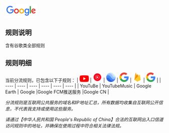 <img src="https://github.com/sssimon66/S1m-Rules/blob/main/image/google%20logo.png?raw=true" width="100px">

## 规则说明
含有谷歌类全部规则

## 规则明细

当前分流规则，已包含以下子规则：
| <img src="https://github.com/sssimon66/S1m-Rules/blob/main/image/YouTube%20logo.png?raw=true?raw=true" width="30px"> | <img src="https://github.com/sssimon66/S1m-Rules/blob/main/image/YouTubeMusic_Logo.png?raw=true?raw=true" width="30px"> | <img src="https://github.com/sssimon66/S1m-Rules/blob/main/image/Google%20Eart%20logo.png?raw=true?raw=true" width="30px"> | <img src="https://github.com/sssimon66/S1m-Rules/blob/main/image/Google%20%20G%20Logo.png?raw=true" width="30px"> | <img src="https://github.com/sssimon66/S1m-Rules/blob/main/image/Firebase%20FCM%20logo.png?raw=true?raw=true?raw=true" width="30px"> | <img src="https://github.com/sssimon66/S1m-Rules/blob/main/image/Google%20%20G%20Logo.png?raw=true?raw=true" width="30px"> |
| ---- | ---- | ----  | ----  | ----  | ----  |
| YouTuBe | YouTubeMusic | Google Earth  | Google  |Google FCM推送服务  |Google CN  |










*分流规则是互联网公共服务的域名和IP地址汇总，所有数据均收集自互联网公开信息，不代表我支持或使用这些服务。*

*请通过【中华人民共和国 People's Republic of China】合法的互联网出入口信道访问规则中的地址，并确保在使用过程中符合相关法律法规。*







